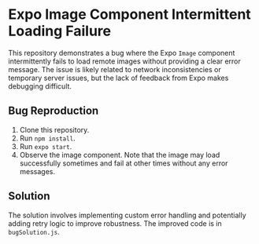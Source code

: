 # Expo Image Component Intermittent Loading Failure

This repository demonstrates a bug where the Expo `Image` component intermittently fails to load remote images without providing a clear error message.  The issue is likely related to network inconsistencies or temporary server issues, but the lack of feedback from Expo makes debugging difficult.

## Bug Reproduction

1. Clone this repository.
2. Run `npm install`.
3. Run `expo start`.
4. Observe the image component.  Note that the image may load successfully sometimes and fail at other times without any error messages.

## Solution

The solution involves implementing custom error handling and potentially adding retry logic to improve robustness.  The improved code is in `bugSolution.js`.